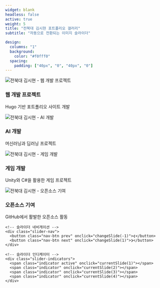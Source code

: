 ```yaml
---
widget: blank
headless: false
active: true
weight: 5
title: "전북대 김시현 포트폴리오 갤러리"
subtitle: "자동으로 전환되는 이미지 슬라이더"

design:
  columns: "1"
  background:
    color: "#f0fff0"
  spacing:
    padding: ["40px", "0", "40px", "0"]
---
```


<div class="image-slider-container">
  <div class="slider-wrapper">
    <div class="slider">
      <div class="slide active">
        <img src="https://images.unsplash.com/photo-1518709268805-4e9042af2176?ixlib=rb-4.0.3&auto=format&fit=crop&w=1200&q=80" alt="전북대 김시현 - 웹 개발 프로젝트">
        <div class="slide-content">
          <h3>웹 개발 프로젝트</h3>
          <p>Hugo 기반 포트폴리오 사이트 개발</p>
        </div>
      </div>
      <div class="slide">
        <img src="https://images.unsplash.com/photo-1555066931-4365d14bab8c?ixlib=rb-4.0.3&auto=format&fit=crop&w=1200&q=80" alt="전북대 김시현 - AI 개발">
        <div class="slide-content">
          <h3>AI 개발</h3>
          <p>머신러닝과 딥러닝 프로젝트</p>
        </div>
      </div>
      <div class="slide">
        <img src="https://images.unsplash.com/photo-1516321318423-f06f85e504b3?ixlib=rb-4.0.3&auto=format&fit=crop&w=1200&q=80" alt="전북대 김시현 - 게임 개발">
        <div class="slide-content">
          <h3>게임 개발</h3>
          <p>Unity와 C#을 활용한 게임 프로젝트</p>
        </div>
      </div>
      <div class="slide">
        <img src="https://images.unsplash.com/photo-1461749280684-dccba630e2f6?ixlib=rb-4.0.3&auto=format&fit=crop&w=1200&q=80" alt="전북대 김시현 - 오픈소스 기여">
        <div class="slide-content">
          <h3>오픈소스 기여</h3>
          <p>GitHub에서 활발한 오픈소스 활동</p>
        </div>
      </div>
    </div>
    
    <!-- 슬라이더 네비게이션 -->
    <div class="slider-nav">
      <button class="nav-btn prev" onclick="changeSlide(-1)">❮</button>
      <button class="nav-btn next" onclick="changeSlide(1)">❯</button>
    </div>
    
    <!-- 슬라이더 인디케이터 -->
    <div class="slider-indicators">
      <span class="indicator active" onclick="currentSlide(1)"></span>
      <span class="indicator" onclick="currentSlide(2)"></span>
      <span class="indicator" onclick="currentSlide(3)"></span>
      <span class="indicator" onclick="currentSlide(4)"></span>
    </div>
  </div>
</div>

<script>
// 이미지 슬라이더 자동 전환 기능
let currentSlideIndex = 0;
const slides = document.querySelectorAll('.slide');
const indicators = document.querySelectorAll('.indicator');
let slideInterval;

// 슬라이더 초기화
function initSlider() {
  if (slides.length === 0) return;
  
  // 자동 슬라이드 시작
  startAutoSlide();
  
  // 마우스 호버 시 자동 슬라이드 일시정지
  const sliderContainer = document.querySelector('.image-slider-container');
  if (sliderContainer) {
    sliderContainer.addEventListener('mouseenter', stopAutoSlide);
    sliderContainer.addEventListener('mouseleave', startAutoSlide);
  }
}

// 자동 슬라이드 시작
function startAutoSlide() {
  slideInterval = setInterval(() => {
    changeSlide(1);
  }, 4000); // 4초마다 자동 전환
}

// 자동 슬라이드 정지
function stopAutoSlide() {
  if (slideInterval) {
    clearInterval(slideInterval);
  }
}

// 슬라이드 변경
function changeSlide(direction) {
  stopAutoSlide();
  
  slides[currentSlideIndex].classList.remove('active');
  indicators[currentSlideIndex].classList.remove('active');
  
  currentSlideIndex += direction;
  
  if (currentSlideIndex >= slides.length) {
    currentSlideIndex = 0;
  } else if (currentSlideIndex < 0) {
    currentSlideIndex = slides.length - 1;
  }
  
  slides[currentSlideIndex].classList.add('active');
  indicators[currentSlideIndex].classList.add('active');
  
  // 자동 슬라이드 재시작
  startAutoSlide();
}

// 특정 슬라이드로 이동
function currentSlide(slideNumber) {
  stopAutoSlide();
  
  slides[currentSlideIndex].classList.remove('active');
  indicators[currentSlideIndex].classList.remove('active');
  
  currentSlideIndex = slideNumber - 1;
  
  slides[currentSlideIndex].classList.add('active');
  indicators[currentSlideIndex].classList.add('active');
  
  // 자동 슬라이드 재시작
  startAutoSlide();
}

// 페이지 로드 시 초기화
document.addEventListener('DOMContentLoaded', function() {
  initSlider();
});
</script>
